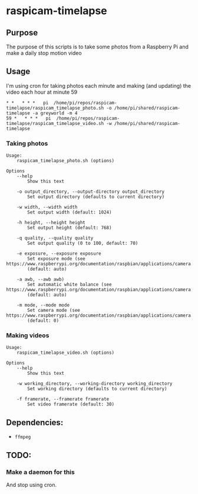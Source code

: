 # raspicam-timelapse

## Purpose
The purpose of this scripts is to take some photos from a Raspberry Pi and make a daily stop motion video

## Usage

I'm using cron for taking photos each minute and making (and updating) the video each hour at minute 59

```
* *   * * *   pi  /home/pi/repos/raspicam-timelapse/raspicam_timelapse_photo.sh -o /home/pi/shared/raspicam-timelapse -a greyworld -m 4
59 *   * * *   pi  /home/pi/repos/raspicam-timelapse/raspicam_timelapse_video.sh -w /home/pi/shared/raspicam-timelapse
```

### Taking photos

```
Usage: 
    raspicam_timelapse_photo.sh (options)

Options 
    --help
        Show this text         

    -o output_directory, --output-directory output_directory
        Set output directory (defaults to current directory)
    
    -w width, --width width
        Set output width (default: 1024)

    -h height, --height height
        Set output height (default: 768)
            
    -q quality, --quality quality
        Set output quality (0 to 100, default: 70)

    -e exposure, --exposure exposure
        Set exposure mode (see https://www.raspberrypi.org/documentation/raspbian/applications/camera.md)
        (default: auto)

    -a awb, --awb awb)
        Set automatic white balance (see https://www.raspberrypi.org/documentation/raspbian/applications/camera.md)
        (default: auto)

    -m mode, --mode mode
        Set camera mode (see https://www.raspberrypi.org/documentation/raspbian/applications/camera.md)
        (default: 0)
```

### Making videos

```
Usage: 
    raspicam_timelapse_video.sh (options)

Options 
    --help
        Show this text         

    -w working_directory, --working-directory working_directory
        Set working directory (defaults to current directory)
    
    -f framerate, --framerate framerate
        Set video framerate (default: 30)
```

## Dependencies:

* `ffmpeg`

## TODO:


### Make a daemon for this
And stop using cron.